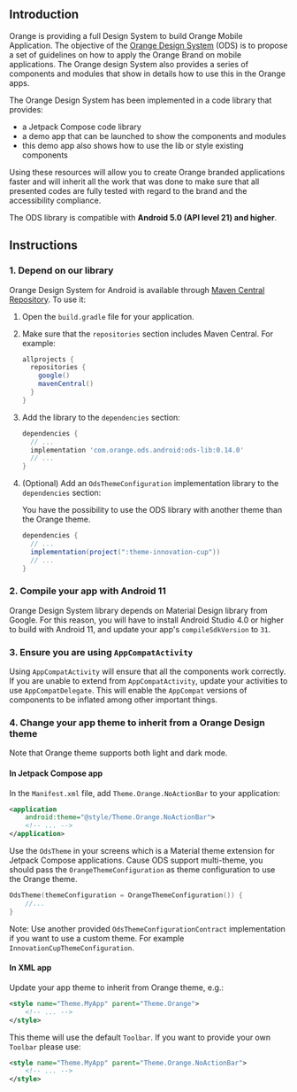 ## Introduction

Orange is providing a full Design System to build Orange Mobile Application. The objective of the [Orange Design System](https://system.design.orange.com/0c1af118d/p/019ecc-android/) (ODS) is to propose a set of guidelines on how to apply the Orange Brand on mobile applications. The Orange design System also provides a series of components and modules that show in details how to use this in the Orange apps.

The Orange Design System has been implemented in a code library that provides:
- a Jetpack Compose code library
- a demo app that can be launched to show the components and modules
- this demo app also shows how to use the lib or style existing components

Using these resources will allow you to create Orange branded applications faster and will inherit all the work that was done to make sure that all presented codes are fully tested with regard to the brand and the accessibility compliance.

The ODS library is compatible with **Android 5.0 (API level 21) and higher**.

## Instructions

### 1. Depend on our library

Orange Design System for Android is available through [Maven Central Repository](https://mvnrepository.com/artifact/com.orange.ods.android). To use it:

1. Open the `build.gradle` file for your application.
2. Make sure that the `repositories` section includes Maven Central. For example:

    ```groovy
    allprojects {
      repositories {
        google()
        mavenCentral()
      }
    }
    ```

3. Add the library to the `dependencies` section:

    ```groovy
    dependencies {
      // ...
      implementation 'com.orange.ods.android:ods-lib:0.14.0'
      // ...
    }
    ```

4. (Optional) Add an `OdsThemeConfiguration` implementation library to the `dependencies` section:

    You have the possibility to use the ODS library with another theme than the Orange theme.
  
    ```groovy
    dependencies {
      // ...
      implementation(project(":theme-innovation-cup"))
      // ...
    }
    ```

### 2. Compile your app with Android 11

Orange Design System library depends on Material Design library from Google. For this reason, you
will have to install Android Studio 4.0 or higher to build with Android 11, and update your
app's `compileSdkVersion` to `31`.

### 3. Ensure you are using `AppCompatActivity`

Using `AppCompatActivity` will ensure that all the components work correctly. If you are unable to
extend from `AppCompatActivity`, update your activities to use
`AppCompatDelegate`. This will enable the `AppCompat` versions of components to be inflated among
other important things.

### 4. Change your app theme to inherit from a Orange Design theme

Note that Orange theme supports both light and dark mode.

#### In Jetpack Compose app

In the `Manifest.xml` file, add `Theme.Orange.NoActionBar` to your application:
```xml
<application
    android:theme="@style/Theme.Orange.NoActionBar">
    <!-- ... -->
</application>
```

Use the `OdsTheme` in your screens which is a Material theme extension for Jetpack Compose applications.
Cause ODS support multi-theme, you should pass the `OrangeThemeConfiguration` as theme configuration to use the Orange theme.
```kotlin
OdsTheme(themeConfiguration = OrangeThemeConfiguration()) {
    //...
}
```

Note: Use another provided `OdsThemeConfigurationContract` implementation if you want to use a custom theme. For example `InnovationCupThemeConfiguration`.

#### In XML app

Update your app theme to inherit from Orange theme, e.g.:
```xml
<style name="Theme.MyApp" parent="Theme.Orange">
    <!-- ... -->
</style>
```

This theme will use the default `Toolbar`. If you want to provide your own `Toolbar` please use:
```xml
<style name="Theme.MyApp" parent="Theme.Orange.NoActionBar">
    <!-- ... -->
</style>
```
